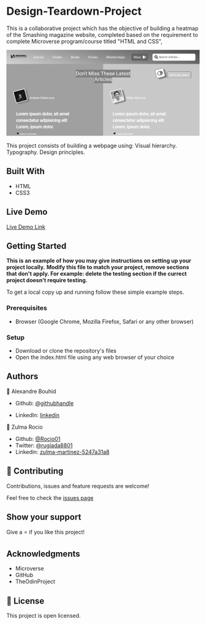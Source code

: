 # Design-Teardown-Project
This is a collaborative project which has the objective of building a heatmap of the Smashing magazine website, completed based on the requirement to complete Microverse program/course titled "HTML and CSS",


![screenshot](./app_screenshot.png)

This project consists of building a webpage using:
Visual hierarchy.
Typography.
Design principles.

## Built With

- HTML
- CSS3

## Live Demo

[Live Demo Link](https://raw.githack.com/abouhid/Design-Teardown-Project/feature-branch/index.html)


## Getting Started

**This is an example of how you may give instructions on setting up your project locally.**
**Modify this file to match your project, remove sections that don't apply. For example: delete the testing section if the currect project doesn't require testing.**



To get a local copy up and running follow these simple example steps.

### Prerequisites

- Browser (Google Chrome, Mozilla Firefox, Safari or any other browser)

### Setup

- Download or clone the repository's files
- Open the index.html file using any web browser of your choice

## Authors

👤 Alexandre Bouhid

- Github: [@githubhandle](https://github.com/abouhid)

- LinkedIn: [linkedin](https://www.linkedin.com/in/alexandrebouhid/)

👤 Zulma Rocio

- Github: [@Rocio01](https://github.com/Rocio01)
- Twitter: [@rugiada8801](https://twitter.com/rugiada8801)
- Linkedin: [zulma-martinez-5247a31a8](https://www.linkedin.com/in/zulma-martinez-5247a31a8/)

## 🤝 Contributing

Contributions, issues and feature requests are welcome!

Feel free to check the [issues page](https://github.com/abouhid/Design-Teardown-Project/issues)

## Show your support

Give a ⭐️ if you like this project!

## Acknowledgments

- Microverse
- GitHub
- TheOdinProject

## 📝 License

This project is open licensed.
